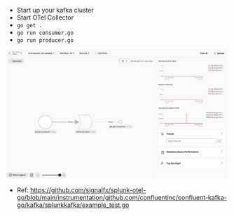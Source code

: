 - Start up your kafka cluster
- Start OTel Collector
- `go get .`
- `go run consumer.go`
- `go run producer.go`

![](proof.png)

- Ref: https://github.com/signalfx/splunk-otel-go/blob/main/instrumentation/github.com/confluentinc/confluent-kafka-go/kafka/splunkkafka/example_test.go
